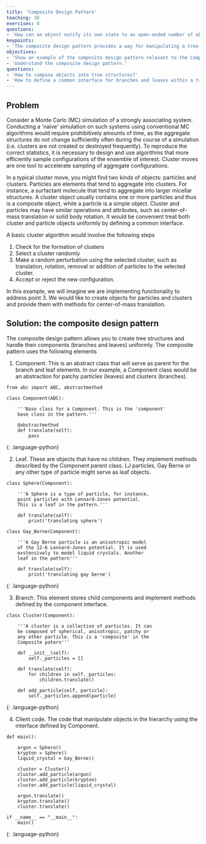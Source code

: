 ```yaml
---
title: 'Composite Design Pattern'
teaching: 30
exercises: 0
questions:
- 'How can an object notify its own state to an open-ended number of objects?'
keypoints:
- 'The composite design pattern provides a way for manipulating a tree data structure'
objectives:
- 'Show an example of the composite design pattern relavant to the Computational Molecular Sciences domain.' 
- 'Understand the composite design pattern.'
questions:
- 'How to compose objects into tree structures?'
- 'How to define a common interface for branches and leaves within a tree?'
---
```



## Problem

Consider a Monte Carlo (MC) simulation of a strongly
associating system. Conducting a 'naive' 
simulation on such systems using conventional
MC algorithms would require prohibitively amounts of time, as
the aggregate structures do not change sufficiently often
during the course of a simulation (i.e. clusters are not created or destroyed
frequently). To reproduce the correct statistics, it is necessary to 
design and use algorithms that more efficiently sample
configurations of the ensemble of interest. Cluster moves are one tool
to accelerate sampling of aggregate configurations. 

In a typical cluster move, you might find two kinds of objects: particles and 
clusters. Particles are elements that tend to aggregate
into clusters. For instance, a surfactant molecule that tend to aggregate into larger
micellar structures. A cluster object usually contains one or more particles 
and thus is a composite
object, while a particle is a simple object. Cluster and particles may have similar
operations and attributes, such as center-of-mass translation or solid body rotation. It
would be convenient treat both cluster and
particle objects uniformly by defining a common interface.

A basic
cluster algorithm would involve the following steps

1. Check for the formation of clusters
2. Select a cluster randomly
3. Make a random perturbation using the selected cluster, such as
translation, rotation, removal or
addition of particles to the selected cluster.
4. Accept or reject the new configuration.

In this example, we will imagine we are implementing functionality to address point 3. 
We would like
to create objects for particles and clusters and provide them with methods for 
center-of-mass translation. 

## Solution: the composite design pattern

The composite design pattern allows you to create tree structures
and handle their components (branches and leaves) uniformly.
The composite pattern uses the following elements

1. Component. This is an abstract class that will serve
as parent for the branch and leaf elements. In our example, a
Component class would be an abstraction for patchy particles (leaves)
and clusters (branches).

~~~
from abc import ABC, abstractmethod

class Component(ABC):

    '''Base class for a Component. This is the 'component'
    base class in the pattern.'''

    @abstractmethod
    def translate(self):
        pass

~~~
{: .language-python}

2. Leaf. These are objects that have no children. They implement methods 
described by the Component parent class. LJ particles, 
Gay Berne or any other type of particle might serve as leaf objects.

~~~
class Sphere(Component):

    '''A Sphere is a type of particle, for instance,
    point particles with Lennard-Jones potential.
    This is a leaf in the pattern.'''

    def translate(self):
        print('translating sphere')

class Gay_Berne(Component):

    '''A Gay Berne particle is an anisotropic model
    of the 12-6 Lennard-Jones potential. It is used
    exstensively to model liquid crystals. Another
    leaf in the pattern'''

    def translate(self):
        print('translating gay berne')
~~~
{: .language-python}

3. Branch. This element stores child components and implement methods
defined by the component interface.

~~~
class Cluster(Component):

    '''A cluster is a collection of particles. It can
    be composed of spherical, anisotropic, patchy or 
    any other particle. This is a 'composite' in the
    Composite patern'''

    def __init__(self):
        self._particles = []

    def translate(self):
        for children in self._particles:
            children.translate()

    def add_particle(self, particle):
        self._particles.append(particle)
~~~
{: .language-python}

4. Client code. The code that manipulate objects in the hierarchy using
the interface defined by Component. 

~~~
def main():

    argon = Sphere()
    krypton = Sphere()
    liquid_crystal = Gay_Berne()
   
    cluster = Cluster()
    cluster.add_particle(argon)
    cluster.add_particle(krypton)
    cluster.add_particle(liquid_crystal)

    argon.translate()
    krypton.translate()
    cluster.translate()

if __name__ == "__main__":
    main()

~~~
{: .language-python}
